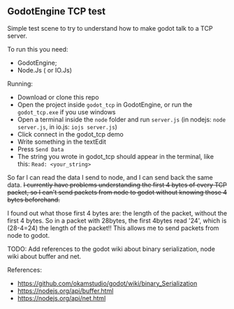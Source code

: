 ## GodotEngine TCP test

Simple test scene to try to understand how to make godot talk to a TCP server.

To run this you need: 
- GodotEngine;
- Node.Js ( or IO.Js)

Running:
- Download or clone this repo
- Open the project inside `godot_tcp` in GodotEngine, or run the `godot_tcp.exe`
if you use windows
- Open a terminal inside the `node` folder and run `server.js` 
(in nodejs: `node server.js`, in io.js: `iojs server.js`)
- Click connect in the godot_tcp demo
- Write something in the textEdit
- Press `Send Data`
- The string you wrote in godot_tcp should appear in the terminal, like this: `Read: <your_string>`

So far I can read the data I send to node, and I can send back the same data.
~~I currently have problems understanding the first 4 bytes of every TCP packet,
so I can't send packets from node to godot without knowing those 4 bytes beforehand.~~

I found out what those first 4 bytes are: the length of the packet, without 
the first 4 bytes. So in a packet with 28bytes, the first 4bytes read '24', which 
is (28-4=24) the length of the packet!!
This allows me to send packets from node to godot.

TODO: Add references to the godot wiki about binary serialization, node wiki about buffer and net.

References:
- https://github.com/okamstudio/godot/wiki/binary_Serialization
- https://nodejs.org/api/buffer.html
- https://nodejs.org/api/net.html